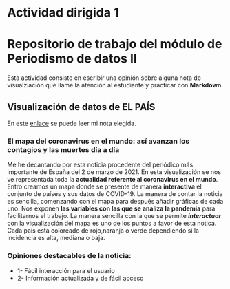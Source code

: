 # Actividad dirigida 1
# Repositorio de trabajo del módulo de Periodismo de datos II

Esta actividad consiste en escribir una opinión sobre alguna nota de visualziación que llame la atención al estudiante y practicar con **Markdown** 

## Visualización de datos de EL PAÍS

 En este [enlace](https://elpais.com/especiales/coronavirus-covid-19/el-mapa-del-coronavirus-en-el-mundo/) se puede leer mi nota elegida. 
 
 ### El mapa del coronavirus en el mundo: así avanzan los contagios y las muertes día a día
 
Me he decantando por esta noticia procedente del periódico más importante de España del 2 de marzo de 2021. En esta visualización se nos ve representada toda la **actualidad referente al coronavirus en el mundo**. Entro creamos un mapa donde se presente de manera **interactiva** el conjunto de países y sus datos de COVID-19. La manera de contar la noticia es sencilla, comenzando con el mapa para después añadir gráficas de cada uno. Nos exponen **las variables con las que se analiza la pandemia** para facilitarnos el trabajo.
La manera sencilla con la que se permite ***interactuar*** con la visualización del mapa es uno de los puntos a favor de esta notica. Cada país está coloreado de rojo,naranja o verde dependiendo si la incidencia es alta, mediana o baja.

### Opiniones destacables de la noticia:
* 1- Fácil interacción para el usuario
* 2- Información actualizada y de fácil acceso
